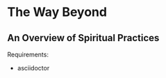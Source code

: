 The Way Beyond
==============
An Overview of Spiritual Practices
----------------------------------

Requirements:
* asciidoctor
